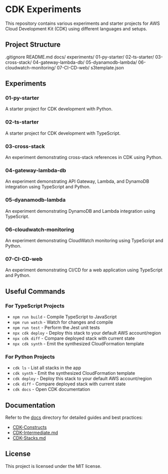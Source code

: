 # CDK Experiments

This repository contains various experiments and starter projects for AWS Cloud Development Kit (CDK) using different languages and setups.

## Project Structure

.gitignore
README.md
docs/
experiments/
01-py-starter/
02-ts-starter/
03-cross-stack/
04-gateway-lambda-db/
05-dyanamodb-lambda/
06-cloudwatch-monitoring/
07-CI-CD-web/
s3template.json

## Experiments

### 01-py-starter

A starter project for CDK development with Python.

### 02-ts-starter

A starter project for CDK development with TypeScript.

### 03-cross-stack

An experiment demonstrating cross-stack references in CDK using Python.

### 04-gateway-lambda-db

An experiment demonstrating API Gateway, Lambda, and DynamoDB integration using TypeScript and Python.

### 05-dyanamodb-lambda

An experiment demonstrating DynamoDB and Lambda integration using TypeScript.

### 06-cloudwatch-monitoring

An experiment demonstrating CloudWatch monitoring using TypeScript and Python.

### 07-CI-CD-web

An experiment demonstrating CI/CD for a web application using TypeScript and Python.

## Useful Commands

### For TypeScript Projects

- `npm run build` - Compile TypeScript to JavaScript
- `npm run watch` - Watch for changes and compile
- `npm run test` - Perform the Jest unit tests
- `npx cdk deploy` - Deploy this stack to your default AWS account/region
- `npx cdk diff` - Compare deployed stack with current state
- `npx cdk synth` - Emit the synthesized CloudFormation template

### For Python Projects

- `cdk ls` - List all stacks in the app
- `cdk synth` - Emit the synthesized CloudFormation template
- `cdk deploy` - Deploy this stack to your default AWS account/region
- `cdk diff` - Compare deployed stack with current state
- `cdk docs` - Open CDK documentation

## Documentation

Refer to the [docs](docs) directory for detailed guides and best practices:

- [CDK-Constructs](docs/CDK-Constructs)
- [CDK-Intermediate.md](docs/CDK-Intermediate.md)
- [CDK-Stacks.md](docs/CDK-Stacks.md)

## License

This project is licensed under the MIT license.

